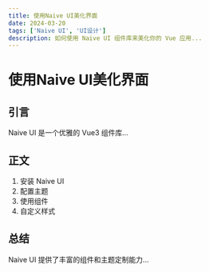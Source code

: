 ```yaml
---
title: 使用Naive UI美化界面
date: 2024-03-20
tags: ['Naive UI', 'UI设计']
description: 如何使用 Naive UI 组件库来美化你的 Vue 应用...
---
```


# 使用Naive UI美化界面

## 引言
Naive UI 是一个优雅的 Vue3 组件库...

## 正文
1. 安装 Naive UI
2. 配置主题
3. 使用组件
4. 自定义样式

## 总结
Naive UI 提供了丰富的组件和主题定制能力... 